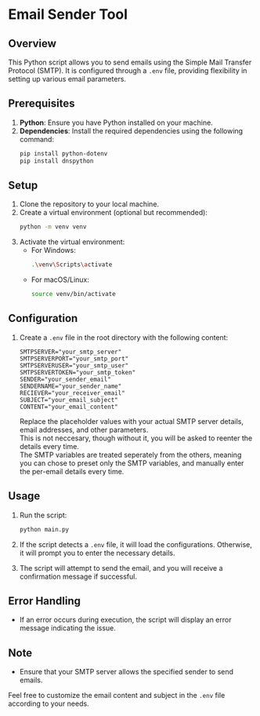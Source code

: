 # Email Sender Tool

## Overview

This Python script allows you to send emails using the Simple Mail Transfer Protocol (SMTP). It is configured through a `.env` file, providing flexibility in setting up various email parameters.

## Prerequisites

1. **Python**: Ensure you have Python installed on your machine.
2. **Dependencies**: Install the required dependencies using the following command:
   ```bash
   pip install python-dotenv
   pip install dnspython
   ```

## Setup

1. Clone the repository to your local machine.
2. Create a virtual environment (optional but recommended):
   ```bash
   python -m venv venv
   ```
3. Activate the virtual environment:
   - For Windows:
     ```bash
     .\venv\Scripts\activate
     ```
   - For macOS/Linux:
     ```bash
     source venv/bin/activate
     ```

## Configuration

1. Create a `.env` file in the root directory with the following content:
   ```env
   SMTPSERVER="your_smtp_server"
   SMTPSERVERPORT="your_smtp_port"
   SMTPSERVERUSER="your_smtp_user"
   SMTPSERVERTOKEN="your_smtp_token"
   SENDER="your_sender_email"
   SENDERNAME="your_sender_name"
   RECIEVER="your_receiver_email"
   SUBJECT="your_email_subject"
   CONTENT="your_email_content"
   ```
   Replace the placeholder values with your actual SMTP server details, email addresses, and other parameters.     
   This is not neccesary, though without it, you will be asked to reenter the details every time.     
   The SMTP variables are treated seperately from the others, meaning you can chose to preset only the SMTP variables, and manually enter the per-email details every time.

## Usage

1. Run the script:
   ```bash
   python main.py
   ```
2. If the script detects a `.env` file, it will load the configurations. Otherwise, it will prompt you to enter the necessary details.

3. The script will attempt to send the email, and you will receive a confirmation message if successful.

## Error Handling

- If an error occurs during execution, the script will display an error message indicating the issue.

## Note

- Ensure that your SMTP server allows the specified sender to send emails.

Feel free to customize the email content and subject in the `.env` file according to your needs.
